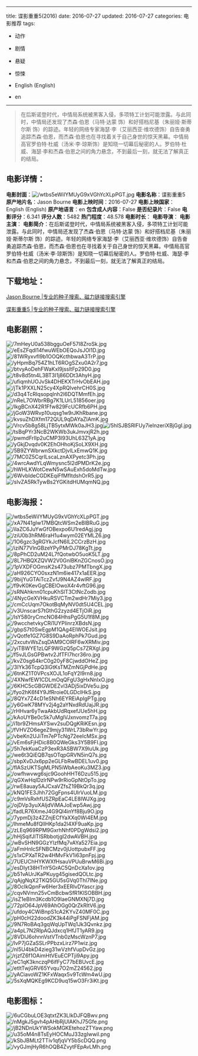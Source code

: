 
---
title: 谍影重重5(2016)
date: 2016-07-27
updated: 2016-07-27
categories: 电影推荐
tags:
- 动作
- 剧情
- 悬疑
- 惊悚

- English (English)
- en
---


> 在后斯诺登时代，中情局系统被黑客入侵，多项特工计划可能泄露。与此同时，中情局还发现了杰森·伯恩（马特·达蒙 饰）和好搭档尼基（朱丽娅·斯蒂尔斯 饰）的踪迹。年轻的网络专家海瑟·李（艾丽西亚·维坎德饰）自告奋勇追踪杰森·伯恩，而杰森·伯恩也在寻找着关于自己身世的惊天黑幕。中情局高官罗伯特·杜威（汤米·李·琼斯饰）是知晓一切幕后秘密的人。罗伯特·杜威、海瑟·李和杰森·伯恩之间的角力悬念，不到最后一刻，就无法了解真正的结局。

## **电影详情**：

**电影封面**：<img src="https://image.tmdb.org/t/p/w200/wtbs5eWiIYMUyG9xVGhYcXLpPGT.jpg" alt="/wtbs5eWiIYMUyG9xVGhYcXLpPGT.jpg" title="/wtbs5eWiIYMUyG9xVGhYcXLpPGT.jpg">
**电影名称**：谍影重重5
**原产地片名**：Jason Bourne
**电影上映时间**：2016-07-27
**电影上映国家**：English (English)
**原产地语言**：en
**包含成人内容**：False
**是否纪录片**：False
**电影评分**：6.341
**评分人数**：5482
**热门程度**：48.578
**电影时长**：
**电影导演**：
**电影主演**：
**电影简介**：在后斯诺登时代，中情局系统被黑客入侵，多项特工计划可能泄露。与此同时，中情局还发现了杰森·伯恩（马特·达蒙 饰）和好搭档尼基（朱丽娅·斯蒂尔斯 饰）的踪迹。年轻的网络专家海瑟·李（艾丽西亚·维坎德饰）自告奋勇追踪杰森·伯恩，而杰森·伯恩也在寻找着关于自己身世的惊天黑幕。中情局高官罗伯特·杜威（汤米·李·琼斯饰）是知晓一切幕后秘密的人。罗伯特·杜威、海瑟·李和杰森·伯恩之间的角力悬念，不到最后一刻，就无法了解真正的结局。

## **下载地址**：
[Jason Bourne |专业的种子搜索、磁力链接搜索引擎](https://movie.amd794.com:2083/?search=Jason%20Bourne&ordering=&mode=match_phrase&page_size=10&page=1)

[谍影重重5 |专业的种子搜索、磁力链接搜索引擎](https://movie.amd794.com:2083/?search=%E8%B0%8D%E5%BD%B1%E9%87%8D%E9%87%8D5&ordering=&mode=match_phrase&page_size=10&page=1)
 

## **电影剧照**：
<img src="https://image.tmdb.org/t/p/original/7mHeyU0a538bgguOeF57I8ZroSk.jpg" alt="/7mHeyU0a538bgguOeF57I8ZroSk.jpg" title="/7mHeyU0a538bgguOeF57I8ZroSk.jpg"><img src="https://image.tmdb.org/t/p/original/eEsZFqdI14fwuWEbOEQoJsJOl1D.jpg" alt="/eEsZFqdI14fwuWEbOEQoJsJOl1D.jpg" title="/eEsZFqdI14fwuWEbOEQoJsJOl1D.jpg"><img src="https://image.tmdb.org/t/p/original/81WRyxvfI9b1OOQKcthbwaA3TrP.jpg" alt="/81WRyxvfI9b1OOQKcthbwaA3TrP.jpg" title="/81WRyxvfI9b1OOQKcthbwaA3TrP.jpg"><img src="https://image.tmdb.org/t/p/original/yHpmBq754Z1hLT6ROgSZxu0A2r7.jpg" alt="/yHpmBq754Z1hLT6ROgSZxu0A2r7.jpg" title="/yHpmBq754Z1hLT6ROgSZxu0A2r7.jpg"><img src="https://image.tmdb.org/t/p/original/btvyAoDehFWaKxI9jssltFp29D0.jpg" alt="/btvyAoDehFWaKxI9jssltFp29D0.jpg" title="/btvyAoDehFWaKxI9jssltFp29D0.jpg"><img src="https://image.tmdb.org/t/p/original/t8v8d5tn4L3BT3I1j86DDt3AhyH.jpg" alt="/t8v8d5tn4L3BT3I1j86DDt3AhyH.jpg" title="/t8v8d5tn4L3BT3I1j86DDt3AhyH.jpg"><img src="https://image.tmdb.org/t/p/original/ufiqmhUOJvSk4DHEKXTrHvObEAH.jpg" alt="/ufiqmhUOJvSk4DHEKXTrHvObEAH.jpg" title="/ufiqmhUOJvSk4DHEKXTrHvObEAH.jpg"><img src="https://image.tmdb.org/t/p/original/jTk1PXXLN25cy4XpRQlvehrCH0S.jpg" alt="/jTk1PXXLN25cy4XpRQlvehrCH0S.jpg" title="/jTk1PXXLN25cy4XpRQlvehrCH0S.jpg"><img src="https://image.tmdb.org/t/p/original/d3q4TcRIqsopqlnh2l6DQTMmfEh.jpg" alt="/d3q4TcRIqsopqlnh2l6DQTMmfEh.jpg" title="/d3q4TcRIqsopqlnh2l6DQTMmfEh.jpg"><img src="https://image.tmdb.org/t/p/original/nReL7OWbrRBg7K1LUrL51856oer.jpg" alt="/nReL7OWbrRBg7K1LUrL51856oer.jpg" title="/nReL7OWbrRBg7K1LUrL51856oer.jpg"><img src="https://image.tmdb.org/t/p/original/lkgBCnX42R1Ffw829FcUCRfb6PH.jpg" alt="/lkgBCnX42R1Ffw829FcUCRfb6PH.jpg" title="/lkgBCnX42R1Ffw829FcUCRfb6PH.jpg"><img src="https://image.tmdb.org/t/p/original/jGoW3WRvp10uqsg1w9rJKhRbane.jpg" alt="/jGoW3WRvp10uqsg1w9rJKhRbane.jpg" title="/jGoW3WRvp10uqsg1w9rJKhRbane.jpg"><img src="https://image.tmdb.org/t/p/original/kvsuZhDXfm172QUL9qDAYaZIAmK.jpg" alt="/kvsuZhDXfm172QUL9qDAYaZIAmK.jpg" title="/kvsuZhDXfm172QUL9qDAYaZIAmK.jpg"><img src="https://image.tmdb.org/t/p/original/Vrcv5b8g58LjTB5ytxMWk0aJH3.jpg" alt="/Vrcv5b8g58LjTB5ytxMWk0aJH3.jpg" title="/Vrcv5b8g58LjTB5ytxMWk0aJH3.jpg"><img src="https://image.tmdb.org/t/p/original/5hlSJBSRlFUy7ielnzeriXBjGgI.jpg" alt="/5hlSJBSRlFUy7ielnzeriXBjGgI.jpg" title="/5hlSJBSRlFUy7ielnzeriXBjGgI.jpg"><img src="https://image.tmdb.org/t/p/original/tsBqPYr3NcB2WKWb3ukJmvxjR2h.jpg" alt="/tsBqPYr3NcB2WKWb3ukJmvxjR2h.jpg" title="/tsBqPYr3NcB2WKWb3ukJmvxjR2h.jpg"><img src="https://image.tmdb.org/t/p/original/pwmdFrIIp2uCMP3l93UhL63Z1yA.jpg" alt="/pwmdFrIIp2uCMP3l93UhL63Z1yA.jpg" title="/pwmdFrIIp2uCMP3l93UhL63Z1yA.jpg"><img src="https://image.tmdb.org/t/p/original/yGkjDvqdv0K2EhOHhoKjSoLX9XH.jpg" alt="/yGkjDvqdv0K2EhOHhoKjSoLX9XH.jpg" title="/yGkjDvqdv0K2EhOHhoKjSoLX9XH.jpg"><img src="https://image.tmdb.org/t/p/original/5B9ZYWbrwnSXkctDjvlLxEmwQ1K.jpg" alt="/5B9ZYWbrwnSXkctDjvlLxEmwQ1K.jpg" title="/5B9ZYWbrwnSXkctDjvlLxEmwQ1K.jpg"><img src="https://image.tmdb.org/t/p/original/7MC0Z5CqrILscaLznAXPyetc3Ph.jpg" alt="/7MC0Z5CqrILscaLznAXPyetc3Ph.jpg" title="/7MC0Z5CqrILscaLznAXPyetc3Ph.jpg"><img src="https://image.tmdb.org/t/p/original/4wrcAwdYLqWmysnc5l2dPMDrK2e.jpg" alt="/4wrcAwdYLqWmysnc5l2dPMDrK2e.jpg" title="/4wrcAwdYLqWmysnc5l2dPMDrK2e.jpg"><img src="https://image.tmdb.org/t/p/original/hWHLKWotCewN5wSAuExh5doMdTw.jpg" alt="/hWHLKWotCewN5wSAuExh5doMdTw.jpg" title="/hWHLKWotCewN5wSAuExh5doMdTw.jpg"><img src="https://image.tmdb.org/t/p/original/6WvbIdeCGDKEqiFfMfItdshOrR5.jpg" alt="/6WvbIdeCGDKEqiFfMfItdshOrR5.jpg" title="/6WvbIdeCGDKEqiFfMfItdshOrR5.jpg"><img src="https://image.tmdb.org/t/p/original/slvZA5RkTywBs2YGKitdHUMqmNQ.jpg" alt="/slvZA5RkTywBs2YGKitdHUMqmNQ.jpg" title="/slvZA5RkTywBs2YGKitdHUMqmNQ.jpg">

## **电影海报**：
<img src="https://image.tmdb.org/t/p/original/wtbs5eWiIYMUyG9xVGhYcXLpPGT.jpg" alt="/wtbs5eWiIYMUyG9xVGhYcXLpPGT.jpg" title="/wtbs5eWiIYMUyG9xVGhYcXLpPGT.jpg"><img src="https://image.tmdb.org/t/p/original/xA7N41glw17MBQtcWSm2eBlBRuG.jpg" alt="/xA7N41glw17MBQtcWSm2eBlBRuG.jpg" title="/xA7N41glw17MBQtcWSm2eBlBRuG.jpg"><img src="https://image.tmdb.org/t/p/original/ilaZC6JuYwGfOBexpo6U1redAgj.jpg" alt="/ilaZC6JuYwGfOBexpo6U1redAgj.jpg" title="/ilaZC6JuYwGfOBexpo6U1redAgj.jpg"><img src="https://image.tmdb.org/t/p/original/ziU0b3hRM6raH1u4wym02EYMLZ6.jpg" alt="/ziU0b3hRM6raH1u4wym02EYMLZ6.jpg" title="/ziU0b3hRM6raH1u4wym02EYMLZ6.jpg"><img src="https://image.tmdb.org/t/p/original/1O6gzc3gRGYkJcfN6IL2CCrzBzH.jpg" alt="/1O6gzc3gRGYkJcfN6IL2CCrzBzH.jpg" title="/1O6gzc3gRGYkJcfN6IL2CCrzBzH.jpg"><img src="https://image.tmdb.org/t/p/original/iziN77VlnGBzeYPyPMrDJ78KgTt.jpg" alt="/iziN77VlnGBzeYPyPMrDJ78KgTt.jpg" title="/iziN77VlnGBzeYPyPMrDJ78KgTt.jpg"><img src="https://image.tmdb.org/t/p/original/8pPhCD2uM24L7fQotwbO5uoK5LT.jpg" alt="/8pPhCD2uM24L7fQotwbO5uoK5LT.jpg" title="/8pPhCD2uM24L7fQotwbO5uoK5LT.jpg"><img src="https://image.tmdb.org/t/p/original/8L7HBQXZQVW2V0GnlBKnZGCnosO.jpg" alt="/8L7HBQXZQVW2V0GnlBKnZGCnosO.jpg" title="/8L7HBQXZQVW2V0GnlBKnZGCnosO.jpg"><img src="https://image.tmdb.org/t/p/original/1pVXDFOGmsK2s473ubz7PMTbngX.jpg" alt="/1pVXDFOGmsK2s473ubz7PMTbngX.jpg" title="/1pVXDFOGmsK2s473ubz7PMTbngX.jpg"><img src="https://image.tmdb.org/t/p/original/aH926CYO0sxzN1m6ie417x1aEER.jpg" alt="/aH926CYO0sxzN1m6ie417x1aEER.jpg" title="/aH926CYO0sxzN1m6ie417x1aEER.jpg"><img src="https://image.tmdb.org/t/p/original/9bijYuGTAiTczZvfJ9N4AZ4wlRF.jpg" alt="/9bijYuGTAiTczZvfJ9N4AZ4wlRF.jpg" title="/9bijYuGTAiTczZvfJ9N4AZ4wlRF.jpg"><img src="https://image.tmdb.org/t/p/original/f9vK0KevGgCBElOwoX4r4vftG96.jpg" alt="/f9vK0KevGgCBElOwoX4r4vftG96.jpg" title="/f9vK0KevGgCBElOwoX4r4vftG96.jpg"><img src="https://image.tmdb.org/t/p/original/sRNAhknn01cpuKhSlT3CtNcZodb.jpg" alt="/sRNAhknn01cpuKhSlT3CtNcZodb.jpg" title="/sRNAhknn01cpuKhSlT3CtNcZodb.jpg"><img src="https://image.tmdb.org/t/p/original/4NycGeXVHkuRSVCTm2wdHr7Miy3.jpg" alt="/4NycGeXVHkuRSVCTm2wdHr7Miy3.jpg" title="/4NycGeXVHkuRSVCTm2wdHr7Miy3.jpg"><img src="https://image.tmdb.org/t/p/original/cmCcUqm7OkotBqMyNV0dt5U4CEL.jpg" alt="/cmCcUqm7OkotBqMyNV0dt5U4CEL.jpg" title="/cmCcUqm7OkotBqMyNV0dt5U4CEL.jpg"><img src="https://image.tmdb.org/t/p/original/v3UnscarS7tGthG2zyzd4ETjOiR.jpg" alt="/v3UnscarS7tGthG2zyzd4ETjOiR.jpg" title="/v3UnscarS7tGthG2zyzd4ETjOiR.jpg"><img src="https://image.tmdb.org/t/p/original/lsY580ryCmcNO84HhsPgG5U1f8M.jpg" alt="/lsY580ryCmcNO84HhsPgG5U1f8M.jpg" title="/lsY580ryCmcNO84HhsPgG5U1f8M.jpg"><img src="https://image.tmdb.org/t/p/original/9wcchetvkyCRi1UYPIinrzXBdsN.jpg" alt="/9wcchetvkyCRi1UYPIinrzXBdsN.jpg" title="/9wcchetvkyCRi1UYPIinrzXBdsN.jpg"><img src="https://image.tmdb.org/t/p/original/gbpS7t0SwEgpM1QAg4EIWOEJsit.jpg" alt="/gbpS7t0SwEgpM1QAg4EIWOEJsit.jpg" title="/gbpS7t0SwEgpM1QAg4EIWOEJsit.jpg"><img src="https://image.tmdb.org/t/p/original/vQotfe1GZ7G8S9DaAoRphPk7Gud.jpg" alt="/vQotfe1GZ7G8S9DaAoRphPk7Gud.jpg" title="/vQotfe1GZ7G8S9DaAoRphPk7Gud.jpg"><img src="https://image.tmdb.org/t/p/original/2xcutvWsZsqDAM9COlRF6wXRMiv.jpg" alt="/2xcutvWsZsqDAM9COlRF6wXRMiv.jpg" title="/2xcutvWsZsqDAM9COlRF6wXRMiv.jpg"><img src="https://image.tmdb.org/t/p/original/yiTBWYE1zLQF9WGzQ5pCs7ZRXgl.jpg" alt="/yiTBWYE1zLQF9WGzQ5pCs7ZRXgl.jpg" title="/yiTBWYE1zLQF9WGzQ5pCs7ZRXgl.jpg"><img src="https://image.tmdb.org/t/p/original/f5vJLGsGPBwtv2JfTFI7hcr36ro.jpg" alt="/f5vJLGsGPBwtv2JfTFI7hcr36ro.jpg" title="/f5vJLGsGPBwtv2JfTFI7hcr36ro.jpg"><img src="https://image.tmdb.org/t/p/original/kvZ0sg64krC0g20yF8CjwddOHeZ.jpg" alt="/kvZ0sg64krC0g20yF8CjwddOHeZ.jpg" title="/kvZ0sg64krC0g20yF8CjwddOHeZ.jpg"><img src="https://image.tmdb.org/t/p/original/3IYk36TcpQ3lGtKsTMZmNGjPdHe.jpg" alt="/3IYk36TcpQ3lGtKsTMZmNGjPdHe.jpg" title="/3IYk36TcpQ3lGtKsTMZmNGjPdHe.jpg"><img src="https://image.tmdb.org/t/p/original/6tnKZ1T0VPcsXOJL1oFqY2l9rn8.jpg" alt="/6tnKZ1T0VPcsXOJL1oFqY2l9rn8.jpg" title="/6tnKZ1T0VPcsXOJL1oFqY2l9rn8.jpg"><img src="https://image.tmdb.org/t/p/original/4XNwfEW1CDLmOqQFgU3gHxNnIxO.jpg" alt="/4XNwfEW1CDLmOqQFgU3gHxNnIxO.jpg" title="/4XNwfEW1CDLmOqQFgU3gHxNnIxO.jpg"><img src="https://image.tmdb.org/t/p/original/6KHC5cGBGWDEZvl3ADj5ixDVe5u.jpg" alt="/6KHC5cGBGWDEZvl3ADj5ixDVe5u.jpg" title="/6KHC5cGBGWDEZvl3ADj5ixDVe5u.jpg"><img src="https://image.tmdb.org/t/p/original/fyo2hK6f4Y9JfRroie0LGDclHkS.jpg" alt="/fyo2hK6f4Y9JfRroie0LGDclHkS.jpg" title="/fyo2hK6f4Y9JfRroie0LGDclHkS.jpg"><img src="https://image.tmdb.org/t/p/original/8QYx7Z4cD1eSNh6EYREiApIgPTg.jpg" alt="/8QYx7Z4cD1eSNh6EYREiApIgPTg.jpg" title="/8QYx7Z4cD1eSNh6EYREiApIgPTg.jpg"><img src="https://image.tmdb.org/t/p/original/y6GwK78MYv2j4g2aYNxdRdUajJR.jpg" alt="/y6GwK78MYv2j4g2aYNxdRdUajJR.jpg" title="/y6GwK78MYv2j4g2aYNxdRdUajJR.jpg"><img src="https://image.tmdb.org/t/p/original/rHHvar6yTwaAkbUdRqxefJUe5hH.jpg" alt="/rHHvar6yTwaAkbUdRqxefJUe5hH.jpg" title="/rHHvar6yTwaAkbUdRqxefJUe5hH.jpg"><img src="https://image.tmdb.org/t/p/original/kAoUYBe0c5k7uMglVJxnvomzT7a.jpg" alt="/kAoUYBe0c5k7uMglVJxnvomzT7a.jpg" title="/kAoUYBe0c5k7uMglVJxnvomzT7a.jpg"><img src="https://image.tmdb.org/t/p/original/i1br9ZHmsAYSwv2suDQgKRiKEsn.jpg" alt="/i1br9ZHmsAYSwv2suDQgKRiKEsn.jpg" title="/i1br9ZHmsAYSwv2suDQgKRiKEsn.jpg"><img src="https://image.tmdb.org/t/p/original/fVHVZO6egeZ9mjy31WrL73bRwYr.jpg" alt="/fVHVZO6egeZ9mjy31WrL73bRwYr.jpg" title="/fVHVZO6egeZ9mjy31WrL73bRwYr.jpg"><img src="https://image.tmdb.org/t/p/original/vbeKn2UJiTm7ePTcNg72eeIcMSx.jpg" alt="/vbeKn2UJiTm7ePTcNg72eeIcMSx.jpg" title="/vbeKn2UJiTm7ePTcNg72eeIcMSx.jpg"><img src="https://image.tmdb.org/t/p/original/vEm6sFjHDic8B0QWeGks3Y5B9FI.jpg" alt="/vEm6sFjHDic8B0QWeGks3Y5B9FI.jpg" title="/vEm6sFjHDic8B0QWeGks3Y5B9FI.jpg"><img src="https://image.tmdb.org/t/p/original/5h7ekKuaCzP3exR3ASBW7X9luUk.jpg" alt="/5h7ekKuaCzP3exR3ASBW7X9luUk.jpg" title="/5h7ekKuaCzP3exR3ASBW7X9luUk.jpg"><img src="https://image.tmdb.org/t/p/original/we6t3QiEQB7qsOTqpGRVN5inQ7s.jpg" alt="/we6t3QiEQB7qsOTqpGRVN5inQ7s.jpg" title="/we6t3QiEQB7qsOTqpGRVN5inQ7s.jpg"><img src="https://image.tmdb.org/t/p/original/sbpXvDJx6pp2eGLFbRwBDEL1uv0.jpg" alt="/sbpXvDJx6pp2eGLFbRwBDEL1uv0.jpg" title="/sbpXvDJx6pp2eGLFbRwBDEL1uv0.jpg"><img src="https://image.tmdb.org/t/p/original/flASzUKTSgMLPN5iWbAeoKu3MZ3.jpg" alt="/flASzUKTSgMLPN5iWbAeoKu3MZ3.jpg" title="/flASzUKTSgMLPN5iWbAeoKu3MZ3.jpg"><img src="https://image.tmdb.org/t/p/original/owfhwvwg6sjc9GoohHHT6Dzu515.jpg" alt="/owfhwvwg6sjc9GoohHHT6Dzu515.jpg" title="/owfhwvwg6sjc9GoohHHT6Dzu515.jpg"><img src="https://image.tmdb.org/t/p/original/qGXwHqIDzlrNPw9rRioGpNtOpTo.jpg" alt="/qGXwHqIDzlrNPw9rRioGpNtOpTo.jpg" title="/qGXwHqIDzlrNPw9rRioGpNtOpTo.jpg"><img src="https://image.tmdb.org/t/p/original/rwE8auay5AJCxaVZfsZ19BkQr3q.jpg" alt="/rwE8auay5AJCxaVZfsZ19BkQr3q.jpg" title="/rwE8auay5AJCxaVZfsZ19BkQr3q.jpg"><img src="https://image.tmdb.org/t/p/original/kNQ1FE3Jhh72GgFpns4UlrVuoLM.jpg" alt="/kNQ1FE3Jhh72GgFpns4UlrVuoLM.jpg" title="/kNQ1FE3Jhh72GgFpns4UlrVuoLM.jpg"><img src="https://image.tmdb.org/t/p/original/c9mVsRxhfUSZRpEaC4LE8IWJXg.jpg" alt="/c9mVsRxhfUSZRpEaC4LE8IWJXg.jpg" title="/c9mVsRxhfUSZRpEaC4LE8IWJXg.jpg"><img src="https://image.tmdb.org/t/p/original/ojDVp3yuXAljdViMAJoEwp5Awj.jpg" alt="/ojDVp3yuXAljdViMAJoEwp5Awj.jpg" title="/ojDVp3yuXAljdViMAJoEwp5Awj.jpg"><img src="https://image.tmdb.org/t/p/original/fadLR76XmeJ4G9Ql4inYf8Bju9O.jpg" alt="/fadLR76XmeJ4G9Ql4inYf8Bju9O.jpg" title="/fadLR76XmeJ4G9Ql4inYf8Bju9O.jpg"><img src="https://image.tmdb.org/t/p/original/7ypmDj3z4ZZnjECfYaXXq0Wi4EM.jpg" alt="/7ypmDj3z4ZZnjECfYaXXq0Wi4EM.jpg" title="/7ypmDj3z4ZZnjECfYaXXq0Wi4EM.jpg"><img src="https://image.tmdb.org/t/p/original/lhmeMu8fQlIHKp1da2l4XF9uaKp.jpg" alt="/lhmeMu8fQlIHKp1da2l4XF9uaKp.jpg" title="/lhmeMu8fQlIHKp1da2l4XF9uaKp.jpg"><img src="https://image.tmdb.org/t/p/original/zLEq969RPM9GxrhNhf0PDgWdsi2.jpg" alt="/zLEq969RPM9GxrhNhf0PDgWdsi2.jpg" title="/zLEq969RPM9GxrhNhf0PDgWdsi2.jpg"><img src="https://image.tmdb.org/t/p/original/hHjSqifJITlSRbbotjgI2dwAVBH.jpg" alt="/hHjSqifJITlSRbbotjgI2dwAVBH.jpg" title="/hHjSqifJITlSRbbotjgI2dwAVBH.jpg"><img src="https://image.tmdb.org/t/p/original/wBvSHN9GGzYIzfMq7vAYa527Eia.jpg" alt="/wBvSHN9GGzYIzfMq7vAYa527Eia.jpg" title="/wBvSHN9GGzYIzfMq7vAYa527Eia.jpg"><img src="https://image.tmdb.org/t/p/original/aFmHnIcSFNBCMzv0jUottpubxFF.jpg" alt="/aFmHnIcSFNBCMzv0jUottpubxFF.jpg" title="/aFmHnIcSFNBCMzv0jUottpubxFF.jpg"><img src="https://image.tmdb.org/t/p/original/s1xCPXaTR2w4HMvFkV1i63pnFpj.jpg" alt="/s1xCPXaTR2w4HMvFkV1i63pnFpj.jpg" title="/s1xCPXaTR2w4HMvFkV1i63pnFpj.jpg"><img src="https://image.tmdb.org/t/p/original/7UEUChHYKWXfHsauVPUuBrwM6Bi.jpg" alt="/7UEUChHYKWXfHsauVPUuBrwM6Bi.jpg" title="/7UEUChHYKWXfHsauVPUuBrwM6Bi.jpg"><img src="https://image.tmdb.org/t/p/original/esDIyt38HTnY5GrAC5QnDcXa1ov.jpg" alt="/esDIyt38HTnY5GrAC5QnDcXa1ov.jpg" title="/esDIyt38HTnY5GrAC5QnDcXa1ov.jpg"><img src="https://image.tmdb.org/t/p/original/b51vAUrJKaPKuyg45gisedQOLtc.jpg" alt="/b51vAUrJKaPKuyg45gisedQOLtc.jpg" title="/b51vAUrJKaPKuyg45gisedQOLtc.jpg"><img src="https://image.tmdb.org/t/p/original/qAjgNqX2TKQ5GU5sGVq0Thl7INe.jpg" alt="/qAjgNqX2TKQ5GU5sGVq0Thl7INe.jpg" title="/qAjgNqX2TKQ5GU5sGVq0Thl7INe.jpg"><img src="https://image.tmdb.org/t/p/original/8OcIkQpnFw6Her3xEERIvDYascr.jpg" alt="/8OcIkQpnFw6Her3xEERIvDYascr.jpg" title="/8OcIkQpnFw6Her3xEERIvDYascr.jpg"><img src="https://image.tmdb.org/t/p/original/cqvNVmn25vCmBcbwSfR1KlSOBBH.jpg" alt="/cqvNVmn25vCmBcbwSfR1KlSOBBH.jpg" title="/cqvNVmn25vCmBcbwSfR1KlSOBBH.jpg"><img src="https://image.tmdb.org/t/p/original/isZ1eBIm3Kcdb1O9IaeGNMXNj7D.jpg" alt="/isZ1eBIm3Kcdb1O9IaeGNMXNj7D.jpg" title="/isZ1eBIm3Kcdb1O9IaeGNMXNj7D.jpg"><img src="https://image.tmdb.org/t/p/original/72plO64JpV69AhOGg0QrZkRItV6.jpg" alt="/72plO64JpV69AhOGg0QrZkRItV6.jpg" title="/72plO64JpV69AhOGg0QrZkRItV6.jpg"><img src="https://image.tmdb.org/t/p/original/ufdoy4CWiBnpS1cA2KYvZ40MF0C.jpg" alt="/ufdoy4CWiBnpS1cA2KYvZ40MF0C.jpg" title="/ufdoy4CWiBnpS1cA2KYvZ40MF0C.jpg"><img src="https://image.tmdb.org/t/p/original/pH0cH22doodZK3k44iPgFSNFjAM.jpg" alt="/pH0cH22doodZK3k44iPgFSNFjAM.jpg" title="/pH0cH22doodZK3k44iPgFSNFjAM.jpg"><img src="https://image.tmdb.org/t/p/original/9N7RoBAq3gqWqUpTWq1Jk3Qvnkz.jpg" alt="/9N7RoBAq3gqWqUpTWq1Jk3Qvnkz.jpg" title="/9N7RoBAq3gqWqUpTWq1Jk3Qvnkz.jpg"><img src="https://image.tmdb.org/t/p/original/a4pL7N2RlpAQJdxcq1HfJT1yAR9.jpg" alt="/a4pL7N2RlpAQJdxcq1HfJT1yAR9.jpg" title="/a4pL7N2RlpAQJdxcq1HfJT1yAR9.jpg"><img src="https://image.tmdb.org/t/p/original/8VDlJ6ohnnVstVTnb0zMscWznP7.jpg" alt="/8VDlJ6ohnnVstVTnb0zMscWznP7.jpg" title="/8VDlJ6ohnnVstVTnb0zMscWznP7.jpg"><img src="https://image.tmdb.org/t/p/original/lvP7jGZaSSLrPPbzxLirz7P1wiz.jpg" alt="/lvP7jGZaSSLrPPbzxLirz7P1wiz.jpg" title="/lvP7jGZaSSLrPPbzxLirz7P1wiz.jpg"><img src="https://image.tmdb.org/t/p/original/nl5U4bkD4zieg31wVzhfVupDvGz.jpg" alt="/nl5U4bkD4zieg31wVzhfVupDvGz.jpg" title="/nl5U4bkD4zieg31wVzhfVupDvGz.jpg"><img src="https://image.tmdb.org/t/p/original/rjzfZ6f1OAimHtVEuECPTji9Apy.jpg" alt="/rjzfZ6f1OAimHtVEuECPTji9Apy.jpg" title="/rjzfZ6f1OAimHtVEuECPTji9Apy.jpg"><img src="https://image.tmdb.org/t/p/original/eC1qK3knczqP6ifFyC77bEBUvcE.jpg" alt="/eC1qK3knczqP6ifFyC77bEBUvcE.jpg" title="/eC1qK3knczqP6ifFyC77bEBUvcE.jpg"><img src="https://image.tmdb.org/t/p/original/etltTwjGRV65Yvqu7O2mZ24562.jpg" alt="/etltTwjGRV65Yvqu7O2mZ24562.jpg" title="/etltTwjGRV65Yvqu7O2mZ24562.jpg"><img src="https://image.tmdb.org/t/p/original/yACiavoWZ1KFxWaqx5v9TcWm4wU.jpg" alt="/yACiavoWZ1KFxWaqx5v9TcWm4wU.jpg" title="/yACiavoWZ1KFxWaqx5v9TcWm4wU.jpg"><img src="https://image.tmdb.org/t/p/original/5sXqMQKEg9KCD9uq15wO3Fr3iKt.jpg" alt="/5sXqMQKEg9KCD9uq15wO3Fr3iKt.jpg" title="/5sXqMQKEg9KCD9uq15wO3Fr3iKt.jpg">

## **电影图标**：
<img src="https://image.tmdb.org/t/p/original/6uCGbuLOE3qtxtZK3LIkDJFQBwv.png" alt="/6uCGbuLOE3qtxtZK3LIkDJFQBwv.png" title="/6uCGbuLOE3qtxtZK3LIkDJFQBwv.png"><img src="https://image.tmdb.org/t/p/original/nMgkJ5gvh4pAHbRjUlAKhJ75Gfe.png" alt="/nMgkJ5gvh4pAHbRjUlAKhJ75Gfe.png" title="/nMgkJ5gvh4pAHbRjUlAKhJ75Gfe.png"><img src="https://image.tmdb.org/t/p/original/jB2NDnUkYWSokMGKEtehozZTYaw.png" alt="/jB2NDnUkYWSokMGKEtehozZTYaw.png" title="/jB2NDnUkYWSokMGKEtehozZTYaw.png"><img src="https://image.tmdb.org/t/p/original/u35oM4n8TsEyHOCMuJ33zgIwwil.png" alt="/u35oM4n8TsEyHOCMuJ33zgIwwil.png" title="/u35oM4n8TsEyHOCMuJ33zgIwwil.png"><img src="https://image.tmdb.org/t/p/original/kSbJBMLt2TTiv1qfjqVY5bScDQQ.png" alt="/kSbJBMLt2TTiv1qfjqVY5bScDQQ.png" title="/kSbJBMLt2TTiv1qfjqVY5bScDQQ.png"><img src="https://image.tmdb.org/t/p/original/vyGJmjHyR6hOQB4ZvytFEpAvLMh.png" alt="/vyGJmjHyR6hOQB4ZvytFEpAvLMh.png" title="/vyGJmjHyR6hOQB4ZvytFEpAvLMh.png">
